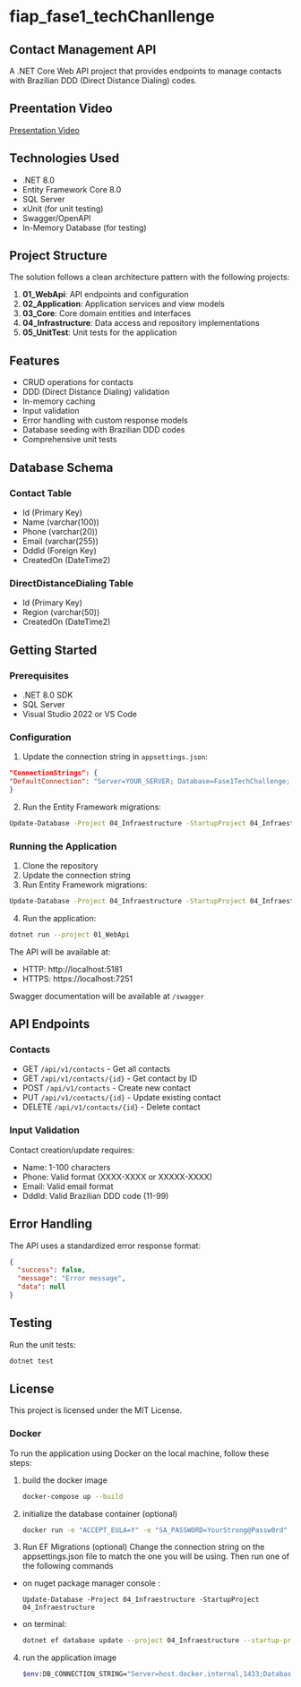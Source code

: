 # fiap_fase1_techChanllenge

## Contact Management API

A .NET Core Web API project that provides endpoints to manage contacts with Brazilian DDD (Direct Distance Dialing) codes.

## Preentation Video

[Presentation Video](https://youtu.be/JlzNH6JLJXY)

## Technologies Used

- .NET 8.0
- Entity Framework Core 8.0
- SQL Server
- xUnit (for unit testing)
- Swagger/OpenAPI
- In-Memory Database (for testing)

## Project Structure

The solution follows a clean architecture pattern with the following projects:

1. **01_WebApi**: API endpoints and configuration
2. **02_Application**: Application services and view models
3. **03_Core**: Core domain entities and interfaces
4. **04_Infrastructure**: Data access and repository implementations
5. **05_UnitTest**: Unit tests for the application

## Features

- CRUD operations for contacts
- DDD (Direct Distance Dialing) validation
- In-memory caching
- Input validation
- Error handling with custom response models
- Database seeding with Brazilian DDD codes
- Comprehensive unit tests

## Database Schema

### Contact Table

- Id (Primary Key)
- Name (varchar(100))
- Phone (varchar(20))
- Email (varchar(255))
- DddId (Foreign Key)
- CreatedOn (DateTime2)

### DirectDistanceDialing Table

- Id (Primary Key)
- Region (varchar(50))
- CreatedOn (DateTime2)

## Getting Started

### Prerequisites

- .NET 8.0 SDK
- SQL Server
- Visual Studio 2022 or VS Code

### Configuration

1. Update the connection string in `appsettings.json`:

```json
"ConnectionStrings": {
"DefaultConnection": "Server=YOUR_SERVER; Database=Fase1TechChallenge; Persist Security Info=False; Trusted_Connection=True; TrustServerCertificate=True"
}
```

2. Run the Entity Framework migrations:

```bash
Update-Database -Project 04_Infraestructure -StartupProject 04_Infraestructure
```

### Running the Application

1. Clone the repository
2. Update the connection string
3. Run Entity Framework migrations:

```bash
Update-Database -Project 04_Infraestructure -StartupProject 04_Infraestructure
```

4. Run the application:

```bash
dotnet run --project 01_WebApi
```

The API will be available at:

- HTTP: http://localhost:5181
- HTTPS: https://localhost:7251

Swagger documentation will be available at `/swagger`

## API Endpoints

### Contacts

- GET `/api/v1/contacts` - Get all contacts
- GET `/api/v1/contacts/{id}` - Get contact by ID
- POST `/api/v1/contacts` - Create new contact
- PUT `/api/v1/contacts/{id}` - Update existing contact
- DELETE `/api/v1/contacts/{id}` - Delete contact

### Input Validation

Contact creation/update requires:

- Name: 1-100 characters
- Phone: Valid format (XXXX-XXXX or XXXXX-XXXX)
- Email: Valid email format
- DddId: Valid Brazilian DDD code (11-99)

## Error Handling

The API uses a standardized error response format:

```json
{
  "success": false,
  "message": "Error message",
  "data": null
}
```

## Testing

Run the unit tests:

```bash
dotnet test
```

## License

This project is licensed under the MIT License.

### Docker

To run the application using Docker on the local machine, follow these steps:

1. build the docker image

   ```bash
   docker-compose up --build
   ```

2. initialize the database container (optional)

   ```bash
   docker run -e "ACCEPT_EULA=Y" -e "SA_PASSWORD=YourStrong@Passw0rd" -p 1433:1433 --name sqlserver --network bridge -d mcr.microsoft.com/mssql/server:2022-latest
   ```

3. Run EF Migrations (optional)
   Change the connection string on the appsettings.json file to match the one you will be using.
   Then run one of the following commands

- on nuget package manager console :

  ```
  Update-Database -Project 04_Infraestructure -StartupProject 04_Infraestructure
  ```

- on terminal:
  ```bash
  dotnet ef database update --project 04_Infraestructure --startup-project 04_Infraestructure
  ```

4. run the application image
   ```bash
   $env:DB_CONNECTION_STRING="Server=host.docker.internal,1433;Database=Fase1TechChallenge;User Id=sa;Password=YourStrong@Passw0rd;TrustServerCertificate=True"; docker compose up
   ```
